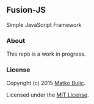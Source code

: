 ## Fusion-JS

Simple JavaScript Framework

### About

This repo is a work in progress.


### License

Copyright (c) 2015 [Matko Bulic](mailto:bulicmatko@gmail.com).

Licensed under the [MIT License](https://github.com/bulicmatko/fusion-js/blob/master/LICENSE.md).
